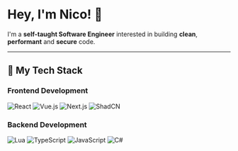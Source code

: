 <div align="left">

# Hey, I'm Nico! 🤙

I'm a **self-taught Software Engineer** interested in building **clean**, **performant** and **secure** code.

---

## 🔧 My Tech Stack

### **Frontend Development**
<div>
  <img src="https://img.shields.io/badge/React-61DAFB?style=flat-square&logo=react&logoColor=white" alt="React">
  <img src="https://img.shields.io/badge/Vue.js-4FC08D?style=flat-square&logo=vue.js&logoColor=white" alt="Vue.js">
  <img src="https://img.shields.io/badge/Next.js-black?style=flat-square&logo=next.js&logoColor=white" alt="Next.js">
  <img src="https://img.shields.io/badge/ShadCN-black?style=flat-square&logo=shadcn&logoColor=white" alt="ShadCN">
</div>

### **Backend Development**
<div>
  <img src="https://img.shields.io/badge/Lua-black?style=flat-square&logo=lua&logoColor=white" alt="Lua">
  <img src="https://img.shields.io/badge/TypeScript-3178C6?style=flat-square&logo=typescript&logoColor=white" alt="TypeScript">
  <img src="https://img.shields.io/badge/JavaScript-black?style=flat-square&logo=javascript&logoColor=white" alt="JavaScript">
  <img src="https://img.shields.io/badge/C%23-239120?style=flat-square&logo=c-sharp&logoColor=white" alt="C#">
</div>

</div>
